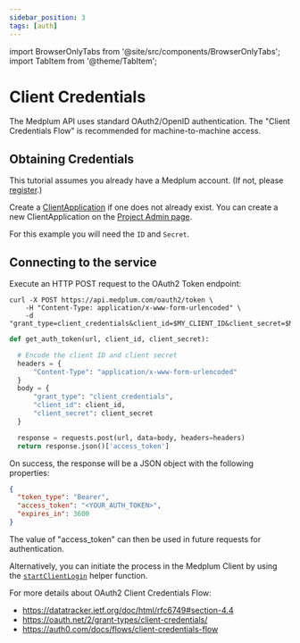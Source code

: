 ```yaml
---
sidebar_position: 3
tags: [auth]
---
```


import BrowserOnlyTabs from '@site/src/components/BrowserOnlyTabs';
import TabItem from '@theme/TabItem';

# Client Credentials

The Medplum API uses standard OAuth2/OpenID authentication. The "Client Credentials Flow" is recommended for machine-to-machine access.

## Obtaining Credentials

This tutorial assumes you already have a Medplum account. (If not, please [register](https://app.medplum.com/register).)

Create a [ClientApplication](https://app.medplum.com/ClientApplication) if one does not already exist. You can create a new ClientApplication on the [Project Admin page](https://app.medplum.com/admin/project/client).

For this example you will need the `ID` and `Secret`.

## Connecting to the service

Execute an HTTP POST request to the OAuth2 Token endpoint:

<BrowserOnlyTabs groupId="language">
  <TabItem value="curl" label="cURL">

```curl
curl -X POST https://api.medplum.com/oauth2/token \
    -H "Content-Type: application/x-www-form-urlencoded" \
    -d "grant_type=client_credentials&client_id=$MY_CLIENT_ID&client_secret=$MY_CLIENT_SECRET"
```

  </TabItem>
  <TabItem value="python" label="Python">

```py
def get_auth_token(url, client_id, client_secret):

  # Encode the client ID and client secret
  headers = {
      "Content-Type": "application/x-www-form-urlencoded"
  }
  body = {
      "grant_type": "client_credentials",
      "client_id": client_id,
      "client_secret": client_secret
  }

  response = requests.post(url, data=body, headers=headers)
  return response.json()['access_token']
```

  </TabItem>
</BrowserOnlyTabs>

On success, the response will be a JSON object with the following properties:

```json
{
  "token_type": "Bearer",
  "access_token": "<YOUR_AUTH_TOKEN>",
  "expires_in": 3600
}
```

The value of "access_token" can then be used in future requests for authentication.

Alternatively, you can initiate the process in the Medplum Client by using the [`startClientLogin`](/docs/sdk/core.medplumclient.startclientlogin) helper function.

For more details about OAuth2 Client Credentials Flow:

- https://datatracker.ietf.org/doc/html/rfc6749#section-4.4
- https://oauth.net/2/grant-types/client-credentials/
- https://auth0.com/docs/flows/client-credentials-flow
